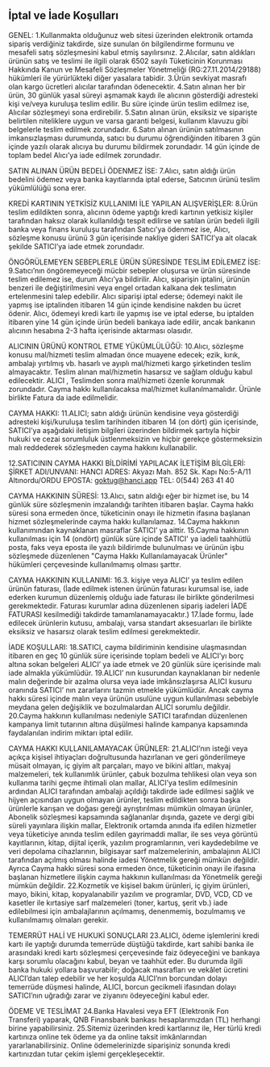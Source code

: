 ## İptal ve İade Koşulları

GENEL:
1.Kullanmakta olduğunuz web sitesi üzerinden elektronik ortamda sipariş verdiğiniz takdirde, size sunulan ön bilgilendirme formunu ve mesafeli satış sözleşmesini kabul etmiş sayılırsınız.
2.Alıcılar, satın aldıkları ürünün satış ve teslimi ile ilgili olarak 6502 sayılı Tüketicinin Korunması Hakkında Kanun ve Mesafeli Sözleşmeler Yönetmeliği (RG:27.11.2014/29188) hükümleri ile yürürlükteki diğer yasalara tabidir. 
3.Ürün sevkiyat masrafı olan kargo ücretleri alıcılar tarafından ödenecektir.
4.Satın alınan her bir ürün, 30 günlük yasal süreyi aşmamak kaydı ile  alıcının gösterdiği adresteki kişi ve/veya kuruluşa teslim edilir. Bu süre içinde ürün teslim edilmez ise,  Alıcılar sözleşmeyi sona erdirebilir. 
5.Satın alınan ürün, eksiksiz ve siparişte belirtilen niteliklere uygun ve varsa garanti belgesi, kullanım klavuzu gibi belgelerle teslim edilmek zorundadır. 
6.Satın alınan ürünün satılmasının imkansızlaşması durumunda, satıcı bu durumu öğrendiğinden itibaren 3 gün içinde yazılı olarak alıcıya bu durumu bildirmek zorundadır. 14 gün içinde de toplam bedel Alıcı’ya iade edilmek zorundadır. 

SATIN ALINAN ÜRÜN BEDELİ ÖDENMEZ İSE: 
7.Alıcı, satın aldığı ürün bedelini ödemez veya banka kayıtlarında iptal ederse, Satıcının ürünü teslim yükümlülüğü sona erer.

KREDİ KARTININ YETKİSİZ KULLANIMI İLE YAPILAN ALIŞVERİŞLER: 
8.Ürün teslim edildikten sonra, alıcının ödeme yaptığı kredi kartının yetkisiz kişiler tarafından haksız olarak kullanıldığı tespit edilirse ve satılan ürün bedeli ilgili banka veya finans kuruluşu tarafından Satıcı'ya ödenmez ise, Alıcı, sözleşme konusu ürünü 3 gün içerisinde nakliye gideri SATICI’ya ait olacak şekilde SATICI’ya iade etmek zorundadır. 

ÖNGÖRÜLEMEYEN SEBEPLERLE ÜRÜN SÜRESİNDE TESLİM EDİLEMEZ İSE: 
9.Satıcı’nın öngöremeyeceği mücbir sebepler oluşursa ve ürün süresinde teslim edilemez ise, durum Alıcı’ya bildirilir. Alıcı, siparişin iptalini, ürünün benzeri ile değiştirilmesini veya engel ortadan kalkana dek teslimatın ertelenmesini talep edebilir. Alıcı siparişi iptal ederse; ödemeyi nakit ile yapmış ise iptalinden itibaren 14 gün içinde kendisine nakden bu ücret ödenir. Alıcı, ödemeyi kredi kartı ile yapmış ise ve iptal ederse, bu iptalden itibaren yine 14 gün içinde ürün bedeli bankaya iade edilir, ancak bankanın alıcının hesabına 2-3 hafta içerisinde aktarması olasıdır. 

ALICININ ÜRÜNÜ KONTROL ETME YÜKÜMLÜLÜĞÜ: 
10.Alıcı, sözleşme konusu mal/hizmeti teslim almadan önce muayene edecek; ezik, kırık, ambalajı yırtılmış vb. hasarlı ve ayıplı mal/hizmeti kargo şirketinden teslim almayacaktır. Teslim alınan mal/hizmetin hasarsız ve sağlam olduğu kabul edilecektir. ALICI , Teslimden sonra mal/hizmeti özenle korunmak zorundadır. Cayma hakkı kullanılacaksa mal/hizmet kullanılmamalıdır. Ürünle birlikte Fatura da iade edilmelidir.

CAYMA HAKKI:
11.ALICI; satın aldığı ürünün kendisine veya gösterdiği adresteki kişi/kuruluşa teslim tarihinden itibaren 14 (on dört) gün içerisinde, SATICI’ya aşağıdaki iletişim bilgileri üzerinden bildirmek şartıyla hiçbir hukuki ve cezai sorumluluk üstlenmeksizin ve hiçbir gerekçe göstermeksizin malı reddederek sözleşmeden cayma hakkını kullanabilir.

12.SATICININ CAYMA HAKKI BİLDİRİMİ YAPILACAK İLETİŞİM BİLGİLERİ:
ŞİRKET 
ADI/UNVANI: HANCI
ADRES: Akyazı Mah. 852 Sk. Kapı No:5-A/11 Altınordu/ORDU
EPOSTA: goktug@hanci.app
TEL: 0(544) 263 41 40

CAYMA HAKKININ SÜRESİ:
13.Alıcı, satın aldığı eğer bir hizmet  ise, bu 14 günlük süre sözleşmenin imzalandığı tarihten itibaren başlar. Cayma hakkı süresi sona ermeden önce, tüketicinin onayı ile hizmetin ifasına başlanan hizmet sözleşmelerinde cayma hakkı kullanılamaz. 
14.Cayma hakkının kullanımından kaynaklanan masraflar SATICI’ ya aittir.
15.Cayma hakkının kullanılması için 14 (ondört) günlük süre içinde SATICI' ya iadeli taahhütlü posta, faks veya eposta ile yazılı bildirimde bulunulması ve ürünün işbu sözleşmede düzenlenen "Cayma Hakkı Kullanılamayacak Ürünler" hükümleri çerçevesinde kullanılmamış olması şarttır. 

CAYMA HAKKININ KULLANIMI: 
16.3. kişiye veya ALICI’ ya teslim edilen ürünün faturası, (İade edilmek istenen ürünün faturası kurumsal ise, iade ederken kurumun düzenlemiş olduğu iade faturası ile birlikte gönderilmesi gerekmektedir. Faturası kurumlar adına düzenlenen sipariş iadeleri İADE FATURASI kesilmediği takdirde tamamlanamayacaktır.)
17.İade formu, İade edilecek ürünlerin kutusu, ambalajı, varsa standart aksesuarları ile birlikte eksiksiz ve hasarsız olarak teslim edilmesi gerekmektedir.

İADE KOŞULLARI:
18.SATICI, cayma bildiriminin kendisine ulaşmasından itibaren en geç 10 günlük süre içerisinde toplam bedeli ve ALICI’yı borç altına sokan belgeleri ALICI’ ya iade etmek ve 20 günlük süre içerisinde malı iade almakla yükümlüdür.
19.ALICI’ nın kusurundan kaynaklanan bir nedenle malın değerinde bir azalma olursa veya iade imkânsızlaşırsa ALICI kusuru oranında SATICI’ nın zararlarını tazmin etmekle yükümlüdür. Ancak cayma hakkı süresi içinde malın veya ürünün usulüne uygun kullanılması sebebiyle meydana gelen değişiklik ve bozulmalardan ALICI sorumlu değildir. 
20.Cayma hakkının kullanılması nedeniyle SATICI tarafından düzenlenen kampanya limit tutarının altına düşülmesi halinde kampanya kapsamında faydalanılan indirim miktarı iptal edilir.

CAYMA HAKKI KULLANILAMAYACAK ÜRÜNLER: 
21.ALICI’nın isteği veya açıkça kişisel ihtiyaçları doğrultusunda hazırlanan ve geri gönderilmeye müsait olmayan, iç giyim alt parçaları, mayo ve bikini altları, makyaj malzemeleri, tek kullanımlık ürünler, çabuk bozulma tehlikesi olan veya son kullanma tarihi geçme ihtimali olan mallar, ALICI’ya teslim edilmesinin ardından ALICI tarafından ambalajı açıldığı takdirde iade edilmesi sağlık ve hijyen açısından uygun olmayan ürünler, teslim edildikten sonra başka ürünlerle karışan ve doğası gereği ayrıştırılması mümkün olmayan ürünler, Abonelik sözleşmesi kapsamında sağlananlar dışında, gazete ve dergi gibi süreli yayınlara ilişkin mallar, Elektronik ortamda anında ifa edilen hizmetler veya tüketiciye anında teslim edilen gayrimaddi mallar, ile ses veya görüntü kayıtlarının, kitap, dijital içerik, yazılım programlarının, veri kaydedebilme ve veri depolama cihazlarının, bilgisayar sarf malzemelerinin, ambalajının ALICI tarafından açılmış olması halinde iadesi Yönetmelik gereği mümkün değildir. Ayrıca Cayma hakkı süresi sona ermeden önce, tüketicinin onayı ile ifasına başlanan hizmetlere ilişkin cayma hakkının kullanılması da Yönetmelik gereği mümkün değildir.
22.Kozmetik ve kişisel bakım ürünleri, iç giyim ürünleri, mayo, bikini, kitap, kopyalanabilir yazılım ve programlar, DVD, VCD, CD ve kasetler ile kırtasiye sarf malzemeleri (toner, kartuş, şerit vb.) iade edilebilmesi için ambalajlarının açılmamış, denenmemiş, bozulmamış ve kullanılmamış olmaları gerekir. 

TEMERRÜT HALİ VE HUKUKİ SONUÇLARI
23.ALICI, ödeme işlemlerini  kredi kartı ile yaptığı durumda temerrüde düştüğü takdirde, kart sahibi banka ile arasındaki kredi kartı sözleşmesi çerçevesinde faiz ödeyeceğini ve bankaya karşı sorumlu olacağını kabul, beyan ve taahhüt eder. Bu durumda ilgili banka hukuki yollara başvurabilir; doğacak masrafları ve vekâlet ücretini ALICI’dan talep edebilir ve her koşulda ALICI’nın borcundan dolayı temerrüde düşmesi halinde, ALICI, borcun gecikmeli ifasından dolayı SATICI’nın uğradığı zarar ve ziyanını ödeyeceğini kabul eder. 

ÖDEME VE TESLİMAT
24.Banka Havalesi veya EFT (Elektronik Fon Transferi) yaparak, QNB Finansbank bankası hesaplarımızdan (TL) herhangi birine yapabilirsiniz.
25.Sitemiz üzerinden kredi kartlarınız ile, Her türlü kredi kartınıza online tek ödeme ya da online taksit imkânlarından yararlanabilirsiniz. Online ödemelerinizde siparişiniz sonunda kredi kartınızdan tutar çekim işlemi gerçekleşecektir.